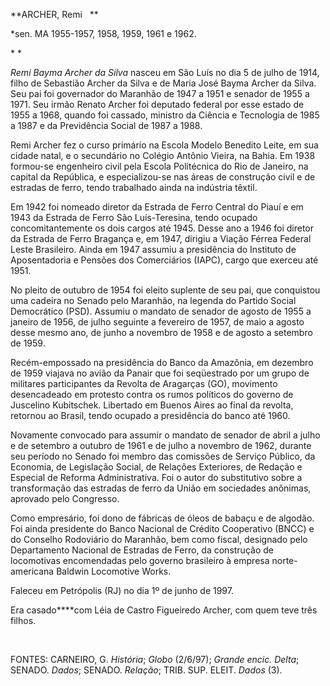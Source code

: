 **ARCHER, Remi   **

\*sen. MA 1955-1957, 1958, 1959, 1961 e 1962.

* *

*Remi Bayma Archer da Silva* nasceu em São Luís no dia 5 de julho de
1914, filho de Sebastião Archer da Silva e de Maria José Bayma Archer da
Silva. Seu pai foi governador do Maranhão de 1947 a 1951 e senador de
1955 a 1971. Seu irmão Renato Archer foi deputado federal por esse
estado de 1955 a 1968, quando foi cassado, ministro da Ciência e
Tecnologia de 1985 a 1987 e da Previdência Social de 1987 a 1988.

Remi Archer fez o curso primário na Escola Modelo Benedito Leite, em sua
cidade natal, e o secundário no Colégio Antônio Vieira, na Bahia. Em
1938 formou-se engenheiro civil pela Escola Politécnica do Rio de
Janeiro, na capital da República, e especializou-se nas áreas de
construção civil e de estradas de ferro, tendo trabalhado ainda na
indústria têxtil.

Em 1942 foi nomeado diretor da Estrada de Ferro Central do Piauí e em
1943 da Estrada de Ferro São Luís-Teresina, tendo ocupado
concomitantemente os dois cargos até 1945. Desse ano a 1946 foi diretor
da Estrada de Ferro Bragança e, em 1947, dirigiu a Viação Férrea Federal
Leste Brasileiro. Ainda em 1947 assumiu a presidência do Instituto de
Aposentadoria e Pensões dos Comerciários (IAPC), cargo que exerceu até
1951.

No pleito de outubro de 1954 foi eleito suplente de seu pai, que
conquistou uma cadeira no Senado pelo Maranhão, na legenda do Partido
Social Democrático (PSD). Assumiu o mandato de senador de agosto de 1955
a janeiro de 1956, de julho seguinte a fevereiro de 1957, de maio a
agosto desse mesmo ano, de junho a novembro de 1958 e de agosto a
setembro de 1959.

Recém-empossado na presidência do Banco da Amazônia, em dezembro de 1959
viajava no avião da Panair que foi seqüestrado por um grupo de militares
participantes da Revolta de Aragarças (GO), movimento desencadeado em
protesto contra os rumos políticos do governo de Juscelino Kubitschek.
Libertado em Buenos Aires ao final da revolta, retornou ao Brasil, tendo
ocupado a presidência do banco até 1960.

Novamente convocado para assumir o mandato de senador de abril a julho e
de setembro a outubro de 1961 e de julho a novembro de 1962, durante seu
período no Senado foi membro das comissões de Serviço Público, da
Economia, de Legislação Social, de Relações Exteriores, de Redação e
Especial de Reforma Administrativa. Foi o autor do substitutivo sobre a
transformação das estradas de ferro da União em sociedades anônimas,
aprovado pelo Congresso.

Como empresário, foi dono de fábricas de óleos de babaçu e de algodão.
Foi ainda presidente do Banco Nacional de Crédito Cooperativo (BNCC) e
do Conselho Rodoviário do Maranhão, bem como fiscal, designado pelo
Departamento Nacional de Estradas de Ferro, da construção de locomotivas
encomendadas pelo governo brasileiro à empresa norte-americana Baldwin
Locomotive Works.

Faleceu em Petrópolis (RJ) no dia 1º de junho de 1997.

Era casado****com Léia de Castro Figueiredo Archer, com quem teve três
filhos.

 

FONTES: CARNEIRO, G. *História*; *Globo* (2/6/97); *Grande encic.
Delta*; SENADO. *Dados*; SENADO. *Relação*; TRIB. SUP. ELEIT. *Dados*
(3).

 

 
